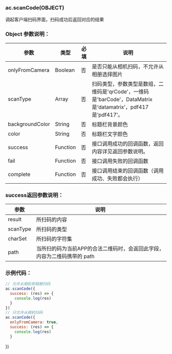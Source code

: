 ### ac.scanCode(OBJECT)

调起客户端扫码界面，扫码成功后返回对应的结果

### Object 参数说明：

|参数	|类型|	必填|	说明|
|---|----|-----|----|
|onlyFromCamera|	Boolean|	否	|是否只能从相机扫码，不允许从相册选择图片|
|scanType|	Array|	否|	扫码类型，参数类型是数组，二维码是'qrCode'，一维码是'barCode'，DataMatrix是‘datamatrix’，pdf417是‘pdf417’。|
|backgroundColor|	String	|否|	标题栏背景颜色|
|color|	String	|否|	标题栏文字颜色|
|success|	Function|	否	|接口调用成功的回调函数，返回内容详见返回参数说明。|
|fail|	Function|	否	|接口调用失败的回调函数|
|complete|	Function|	否|	接口调用结束的回调函数（调用成功、失败都会执行）|

### success返回参数说明：


|参数	|说明|
|-----|----|
|result|	所扫码的内容|
|scanType	|所扫码的类型|
|charSet|	所扫码的字符集|
|path	|当所扫的码为当前APP的合法二维码时，会返回此字段，内容为二维码携带的 path|

### 示例代码：

```javascript
// 允许从相机和相册扫码
ac.scanCode({
  success: (res) => {
    console.log(res)
  }
})
// 只允许从相机扫码
ac.scanCode({
  onlyFromCamera: true,
  success: (res) => {
    console.log(res)
  }
```

})

